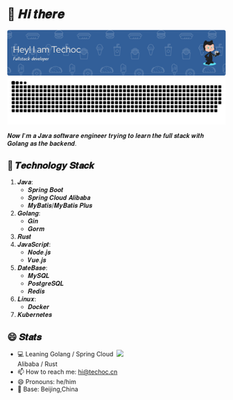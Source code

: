 # 👋 𝑯𝒊 𝒕𝒉𝒆𝒓𝒆 

![octocat](dist/github-header-image.png)
<picture>
  <source media="(prefers-color-scheme: dark)" srcset="github-snake-dark.svg" />
  <source media="(prefers-color-scheme: light)" srcset="github-snake.svg" />
  <img alt="github-snake" src="github-snake.svg" />
</picture>

𝑵𝒐𝒘 𝑰'𝒎 𝒂 𝑱𝒂𝒗𝒂 𝒔𝒐𝒇𝒕𝒘𝒂𝒓𝒆 𝒆𝒏𝒈𝒊𝒏𝒆𝒆𝒓 𝒕𝒓𝒚𝒊𝒏𝒈 𝒕𝒐 𝒍𝒆𝒂𝒓𝒏 𝒕𝒉𝒆 𝒇𝒖𝒍𝒍 𝒔𝒕𝒂𝒄𝒌 𝒘𝒊𝒕𝒉 𝑮𝒐𝒍𝒂𝒏𝒈 𝒂𝒔 𝒕𝒉𝒆 𝒃𝒂𝒄𝒌𝒆𝒏𝒅.

## 📖 𝑻𝒆𝒄𝒉𝒏𝒐𝒍𝒐𝒈𝒚 𝑺𝒕𝒂𝒄𝒌
1. 𝑱𝒂𝒗𝒂:
   - 𝑺𝒑𝒓𝒊𝒏𝒈 𝑩𝒐𝒐𝒕
   - 𝑺𝒑𝒓𝒊𝒏𝒈 𝑪𝒍𝒐𝒖𝒅 𝑨𝒍𝒊𝒃𝒂𝒃𝒂
   - 𝑴𝒚𝑩𝒂𝒕𝒊𝒔/𝑴𝒚𝑩𝒂𝒕𝒊𝒔 𝑷𝒍𝒖𝒔
2. 𝑮𝒐𝒍𝒂𝒏𝒈:
   - 𝑮𝒊𝒏
   - 𝑮𝒐𝒓𝒎
3. 𝑹𝒖𝒔𝒕
4. 𝑱𝒂𝒗𝒂𝑺𝒄𝒓𝒊𝒑𝒕:
   - 𝑵𝒐𝒅𝒆.𝒋𝒔
   - 𝑽𝒖𝒆.𝒋𝒔
5. 𝑫𝒂𝒕𝒆𝑩𝒂𝒔𝒆:
   - 𝑴𝒚𝑺𝑸𝑳
   - 𝑷𝒐𝒔𝒕𝒈𝒓𝒆𝑺𝑸𝑳
   - 𝑹𝒆𝒅𝒊𝒔
6. 𝑳𝒊𝒏𝒖𝒙:
   - 𝑫𝒐𝒄𝒌𝒆𝒓
7. 𝑲𝒖𝒃𝒆𝒓𝒏𝒆𝒕𝒆𝒔


## 😄 𝑺𝒕𝒂𝒕𝒔

<img align="right" width="50%" src="https://github-readme-stats.vercel.app/api?username=techoc&show_icons=true&bg_color=DEG,9890e3,b1f4cf">

- 💻 Leaning Golang / Spring Cloud Alibaba / Rust
- 📫 How to reach me: <a href="mailto:hi@techoc.cn">hi@techoc.cn</a>
- 😄 Pronouns: he/him
- 🏡 Base: Beijing,China
